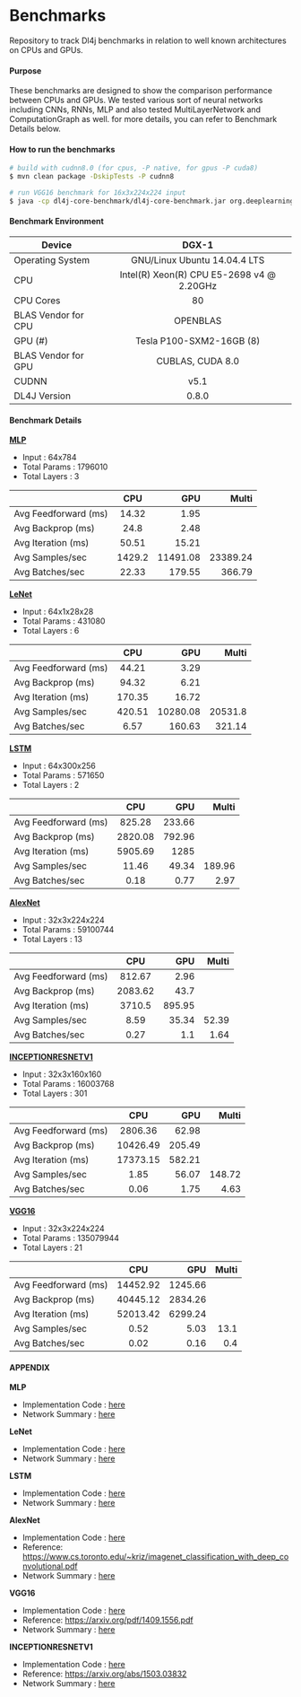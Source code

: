 # Benchmarks
Repository to track Dl4j benchmarks in relation to well known architectures on CPUs and GPUs.

#### Purpose
These benchmarks are designed to show the comparison performance between CPUs and GPUs.
We tested various sort of neural networks including CNNs, RNNs, MLP and also tested MultiLayerNetwork and ComputationGraph as well. for more details, you can refer to Benchmark Details below.

#### How to run the benchmarks
```sh
# build with cudnn8.0 (for cpus, -P native, for gpus -P cuda8)
$ mvn clean package -DskipTests -P cudnn8

# run VGG16 benchmark for 16x3x224x224 input
$ java -cp dl4j-core-benchmark/dl4j-core-benchmark.jar org.deeplearning4j.benchmarks.BenchmarkTinyImageNet --modelType VGG16 -w 224 -h 224 -c 3 -b 16
```

#### Benchmark Environment

| Device | DGX-1 |
| ---------- |:-----:|
| Operating System  | GNU/Linux Ubuntu 14.04.4 LTS |
| CPU  | Intel(R) Xeon(R) CPU E5-2698 v4 @ 2.20GHz |
| CPU Cores | 80 |
| BLAS Vendor for CPU | OPENBLAS |
| GPU (#)  | Tesla P100-SXM2-16GB (8) |
| BLAS Vendor for GPU  | CUBLAS, CUDA 8.0 |
| CUDNN | v5.1|
| DL4J Version | 0.8.0 |

#### Benchmark Details

[**MLP**](#mlp)
- Input : 64x784
- Total Params : 1796010
- Total Layers : 3

|                       | CPU       | GPU       | Multi   |
| --------------------- |:---------:| ---------:| -------:|
| Avg Feedforward (ms)  | 14.32     | 1.95      |
| Avg Backprop (ms)     | 24.8      | 2.48      |
| Avg Iteration (ms)    | 50.51     | 15.21     |
| Avg Samples/sec       | 1429.2    | 11491.08  | 23389.24|
| Avg Batches/sec       | 22.33     | 179.55    | 366.79  |

[**LeNet**](#lenet)
- Input : 64x1x28x28
- Total Params : 431080
- Total Layers : 6

|                       | CPU       | GPU       | Multi   |
| --------------------- |:---------:| ---------:| -------:|
| Avg Feedforward (ms)  | 44.21     | 3.29      |
| Avg Backprop (ms)     | 94.32     | 6.21      |
| Avg Iteration (ms)    | 170.35    | 16.72     |
| Avg Samples/sec       | 420.51    | 10280.08  | 20531.8 |
| Avg Batches/sec       | 6.57      | 160.63    | 321.14  |

[**LSTM**](#lstm)
- Input : 64x300x256
- Total Params : 571650
- Total Layers : 2

|                       | CPU       | GPU       | Multi   |
| --------------------- |:---------:| ---------:| -------:|
| Avg Feedforward (ms)  | 825.28    | 233.66    |         |
| Avg Backprop (ms)     | 2820.08   | 792.96    |         |
| Avg Iteration (ms)    | 5905.69   | 1285      |         |
| Avg Samples/sec       | 11.46     | 49.34     | 189.96  |
| Avg Batches/sec       | 0.18      | 0.77      | 2.97    |


[**AlexNet**](#alexnet)
- Input : 32x3x224x224
- Total Params : 59100744
- Total Layers : 13
             
|                       | CPU       | GPU       | Multi   |
| --------------------- |:---------:| ---------:| -------:|
| Avg Feedforward (ms)  | 812.67    | 2.96      |
| Avg Backprop (ms)     | 2083.62   | 43.7      |
| Avg Iteration (ms)    | 3710.5    | 895.95    |
| Avg Samples/sec       | 8.59      | 35.34     | 52.39   |
| Avg Batches/sec       | 0.27      | 1.1       | 1.64    |


[**INCEPTIONRESNETV1**](#inceptionv1)
- Input : 32x3x160x160
- Total Params : 16003768
- Total Layers : 301

|                       | CPU       | GPU       | Multi   |
| --------------------- |:---------:| ---------:| -------:|
| Avg Feedforward (ms)  | 2806.36   | 62.98     |         |
| Avg Backprop (ms)     | 10426.49  | 205.49    |         |
| Avg Iteration (ms)    | 17373.15  | 582.21    |         |
| Avg Samples/sec       | 1.85      | 56.07     | 148.72  |
| Avg Batches/sec       | 0.06      | 1.75      | 4.63    |

[**VGG16**](#vgg16)
- Input : 32x3x224x224
- Total Params : 135079944
- Total Layers : 21

|                       | CPU       | GPU       | Multi   |
| --------------------- |:---------:| ---------:| -------:|
| Avg Feedforward (ms)  | 14452.92  | 1245.66   |         |
| Avg Backprop (ms)     | 40445.12  | 2834.26   |         |
| Avg Iteration (ms)    | 52013.42  | 6299.24   |         |
| Avg Samples/sec       | 0.52      | 5.03      | 13.1    |
| Avg Batches/sec       | 0.02      | 0.16      | 0.4     |




#### APPENDIX

<a name="mlp">**MLP**</a>
- Implementation Code : [here](https://github.com/deeplearning4j/dl4j-benchmark/blob/dh_nvidiakr/dl4j-core-benchmark/src/main/java/org/deeplearning4j/models/mlp/SimpleMLP.java)
- Network Summary : [here](https://gist.github.com/kepricon/622fc5f6131b2f6fdbf02e755bcb0d7b)

<a name="lenet">**LeNet**</a>
- Implementation Code : [here](https://github.com/deeplearning4j/dl4j-benchmark/blob/dh_nvidiakr/dl4j-core-benchmark/src/main/java/org/deeplearning4j/models/cnn/LeNet.java)
- Network Summary : [here](https://gist.github.com/kepricon/86f76610dbf6c8f629c53a6d1cbccc8e)

<a name="lstm">**LSTM**</a>
- Implementation Code : [here](https://github.com/deeplearning4j/dl4j-benchmark/blob/dh_nvidiakr/dl4j-core-benchmark/src/main/java/org/deeplearning4j/models/rnn/W2VSentiment.java)
- Network Summary : [here](https://gist.github.com/kepricon/8637248febfa41350f89643695ba6a1b)

<a name="alexnet">**AlexNet**</a>
- Implementation Code : [here](https://github.com/deeplearning4j/dl4j-benchmark/blob/master/dl4j-core-benchmark/src/main/java/org/deeplearning4j/models/cnn/AlexNet.java)
- Reference: https://www.cs.toronto.edu/~kriz/imagenet_classification_with_deep_convolutional.pdf
- Network Summary : [here](https://gist.github.com/kepricon/f3184026890024bc44f73da22d1fed27)

<a name="vgg16">**VGG16**</a>
- Implementation Code : [here](https://github.com/deeplearning4j/dl4j-benchmark/blob/master/dl4j-core-benchmark/src/main/java/org/deeplearning4j/models/cnn/VGG16.java)
- Reference: https://arxiv.org/pdf/1409.1556.pdf
- Network Summary : [here](https://gist.github.com/kepricon/3ae1776656432382cf02c1c8f110c98d)

<a name="inceptionv1">**INCEPTIONRESNETV1**</a>
- Implementation Code : [here](https://github.com/deeplearning4j/dl4j-benchmark/blob/master/dl4j-core-benchmark/src/main/java/org/deeplearning4j/models/cnn/InceptionResNetV1.java)
- Reference: https://arxiv.org/abs/1503.03832
- Network Summary : [here](https://gist.github.com/kepricon/1dad994a6bfaa79dcbf5903870f1d187)
